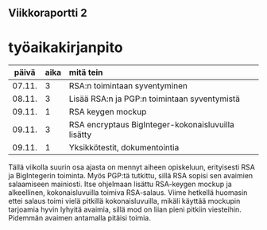 ## Viikkoraportti 2

# työaikakirjanpito
| päivä | aika | mitä tein  |
| :----:|:-----| :-----|
| 07.11. | 3   | RSA:n toimintaan syventyminen |
| 08.11. | 3   | Lisää RSA:n ja PGP:n toimintaan syventymistä |
| 09.11. | 1   | RSA keygen mockup |
| 09.11. | 3   | RSA encryptaus BigInteger-kokonaisluvuilla lisätty |
| 09.11. | 1   | Yksikkötestit, dokumentointia |

Tällä viikolla suurin osa ajasta on mennyt aiheen opiskeluun, erityisesti RSA ja BigIntegerin toiminta. Myös PGP:tä tutkittu, sillä RSA sopisi sen avaimien salaamiseen mainiosti. Itse ohjelmaan lisättu RSA-keygen mockup ja alkeellinen, kokonaisluvuilla toimiva RSA-salaus. Viime hetkellä huomasin ettei salaus toimi vielä pitkillä kokonaisluvuilla, mikäli käyttää mockupin tarjoamia hyvin lyhyitä avaimia, sillä mod on liian pieni pitkiin viesteihin. Pidemmän avaimen antamalla pitäisi toimia.
